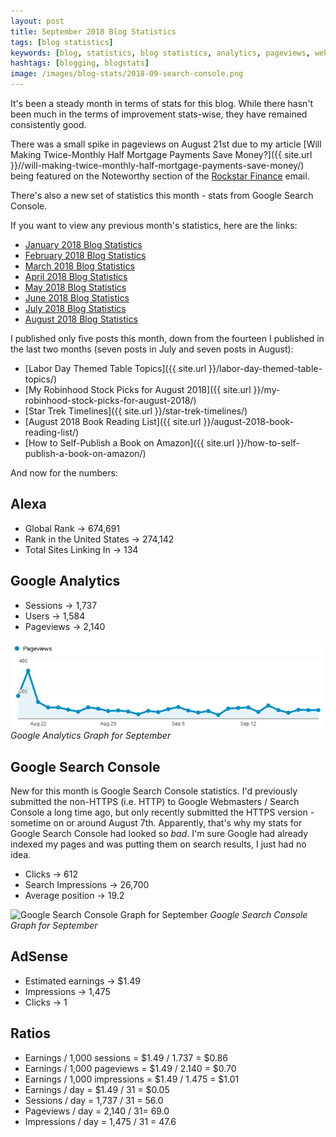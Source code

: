 ```yaml
---
layout: post
title: September 2018 Blog Statistics
tags: [blog statistics]
keywords: [blog, statistics, blog statistics, analytics, pageviews, webmaster, webmaster tools, alexa, google]
hashtags: [blogging, blogstats]
image: /images/blog-stats/2018-09-search-console.png
---
```


It's been a steady month in terms of stats for this blog. While there hasn't been much in the terms of improvement stats-wise, they have remained consistently good.

There was a small spike in pageviews on August 21st due to my article [Will Making Twice-Monthly Half Mortgage Payments Save Money?]({{ site.url }}//will-making-twice-monthly-half-mortgage-payments-save-money/) being featured on the Noteworthy section of the [Rockstar Finance](https://rockstarfinance.com/) email.

There's also a new set of statistics this month - stats from Google Search Console.

If you want to view any previous month's statistics, here are the links:

* [January 2018 Blog Statistics](https://www.joehxblog.com/january-2018-blog-statistics/)
* [February 2018 Blog Statistics](https://www.joehxblog.com/february-2018-blog-statistics/)
* [March 2018 Blog Statistics](https://www.joehxblog.com/march-2018-blog-statistics/)
* [April 2018 Blog Statistics](https://www.joehxblog.com/april-2018-blog-statistics/)
* [May 2018 Blog Statistics](https://www.joehxblog.com/may-2018-blog-statistics/)
* [June 2018 Blog Statistics](https://www.joehxblog.com/june-2018-blog-statistics/)
* [July 2018 Blog Statistics](https://www.joehxblog.com/july-2018-blog-statistics/)
* [August 2018 Blog Statistics](https://www.joehxblog.com/august-2018-blog-statistics/)

I published only five posts this month, down from the fourteen I published in the last two months (seven posts in July and seven posts in August):

* [Labor Day Themed Table Topics]({{ site.url }}/labor-day-themed-table-topics/)
* [My Robinhood Stock Picks for August 2018]({{ site.url }}/my-robinhood-stock-picks-for-august-2018/)
* [Star Trek Timelines]({{ site.url }}/star-trek-timelines/)
* [August 2018 Book Reading List]({{ site.url }}/august-2018-book-reading-list/)
* [How to Self-Publish a Book on Amazon]({{ site.url }}/how-to-self-publish-a-book-on-amazon/)

And now for the numbers:

## Alexa

* Global Rank &rarr; 674,691
* Rank in the United States &rarr; 274,142
* Total Sites Linking In &rarr; 134

## Google Analytics

* Sessions &rarr; 1,737
* Users &rarr; 1,584
* Pageviews &rarr; 2,140

![Google Analytics Graph for September](/images/blog-stats/2018-09-stats.png)
*Google Analytics Graph for September*

## Google Search Console

New for this month is Google Search Console statistics. I'd previously submitted the non-HTTPS (i.e. HTTP) to Google Webmasters / Search Console a long time ago, but only recently submitted the HTTPS version - sometime on or around August 7th. Apparently, that's why my stats for Google Search Console had looked so *bad*.  I'm sure Google had already indexed my pages and was putting them on search results, I just had no idea.

* Clicks &rarr; 612
* Search Impressions &rarr; 26,700
* Average position &rarr; 19.2

![Google Search Console Graph for September](/images/blog-stats/2018-09-search-console.png)
*Google Search Console Graph for September*

## AdSense

* Estimated earnings &rarr; $1.49
* Impressions &rarr; 1,475
* Clicks &rarr; 1

## Ratios

* Earnings / 1,000 sessions = $1.49 / 1.737 = $0.86
* Earnings / 1,000 pageviews = $1.49 / 2.140 = $0.70
* Earnings / 1,000 impressions = $1.49 / 1.475 = $1.01
* Earnings / day = $1.49 / 31 = $0.05
* Sessions / day = 1,737 / 31 = 56.0
* Pageviews / day = 2,140 / 31= 69.0
* Impressions / day = 1,475 / 31 = 47.6
